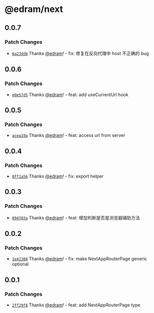 # @edram/next

## 0.0.7

### Patch Changes

- [`6a23ddb`](https://github.com/edram/packages/commit/6a23ddb787064ccc3528d9a1ab9170a8b0df7be8) Thanks [@edram](https://github.com/edram)! - fix: 修复在反向代理中 host 不正确的 bug

## 0.0.6

### Patch Changes

- [`e0e57d5`](https://github.com/edram/packages/commit/e0e57d55a39db01b52ab857e9aed060a3ad90e88) Thanks [@edram](https://github.com/edram)! - feat: add useCurrentUrl hook

## 0.0.5

### Patch Changes

- [`acea19a`](https://github.com/edram/packages/commit/acea19a168dee9f5d8395c133d3df2911f79a323) Thanks [@edram](https://github.com/edram)! - feat: access url from server

## 0.0.4

### Patch Changes

- [`0ff1a56`](https://github.com/edram/packages/commit/0ff1a56c4aba5efeaa0a8de1d08d39498e777c95) Thanks [@edram](https://github.com/edram)! - fix: export helper

## 0.0.3

### Patch Changes

- [`094f03a`](https://github.com/edram/packages/commit/094f03a10887fbb8638ca28a9ca94299b7703a88) Thanks [@edram](https://github.com/edram)! - feat: 增加判断是否是浏览器辅助方法

## 0.0.2

### Patch Changes

- [`1e41388`](https://github.com/edram/packages/commit/1e41388f4f6d4896e54948d56650889748eb2e35) Thanks [@edram](https://github.com/edram)! - fix: make NextAppRouterPage generic optional

## 0.0.1

### Patch Changes

- [`2ff29f8`](https://github.com/edram/packages/commit/2ff29f82c9d79bcc7279445561270dadf09e1061) Thanks [@edram](https://github.com/edram)! - feat: add NextAppRouterPage type
